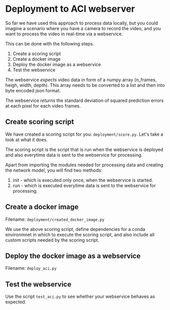 # Deployment to ACI webserver

So far we have used this approach to process data locally, but you could imagine a scenario where you have a camera to record the video, and you want to process the video in real-time via a webservice. 

This can be done with the following steps. 

1. Create a scoring script
2. Create a docker image
3. Deploy the docker image as a webservice
4. Test the webservice

The webservice *expects* video data in form of a numpy array (n_frames, heigh, width, depth). This array needs to be converted to a list and then into byte encoded json format.

The webservice *returns* the standard deviation of squared prediction errors at each pixel for each video frames.


## Create scoring script

We have created a scoring script for you: `deployment/score.py`.  Let's take a look at what it does.  

The scoring script is the script that is run when the webservice is deployed and also everytime data is sent to the webservice for processing.

Apart from importing the modules needed for processing data and creating the network model, you will find two methods:

1. init - which is executed only once, when the webservice is started.
2. run - which is executed everytime data is sent to the webservice for processing.


## Create a docker image

Filename: `deployment/created_docker_image.py`

We use the above scoring script, define dependencies for a conda environmnet in which to execute the scoring script, and also include all custom scripts needed by the scoring script.


## Deploy the docker image as a webservice

Filename: `deploy_aci.py`

## Test the webservice

Use the script `test_aci.py` to see whether your webservice behaves as expected.
